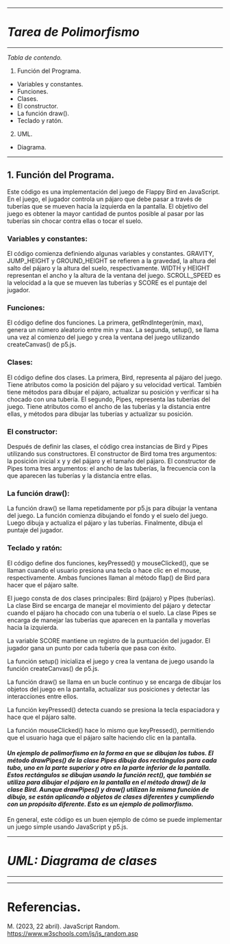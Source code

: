 ***
# *Tarea de Polimorfismo*
***
*Tabla de contendo.*
1. Función del Programa.
* Variables y constantes.
* Funciones.
* Clases.
* El constructor.
* La función draw().
* Teclado y ratón.
2. UML.
* Diagrama.

---


## 1. Función del Programa.
Este código es una implementación del juego de Flappy Bird en JavaScript. En el juego, el jugador controla un pájaro que debe pasar a través de tuberías que se mueven hacia la izquierda en la pantalla. El objetivo del juego es obtener la mayor cantidad de puntos posible al pasar por las tuberías sin chocar contra ellas o tocar el suelo.

### Variables y constantes:
El código comienza definiendo algunas variables y constantes. GRAVITY, JUMP_HEIGHT y GROUND_HEIGHT se refieren a la gravedad, la altura del salto del pájaro y la altura del suelo, respectivamente. WIDTH y HEIGHT representan el ancho y la altura de la ventana del juego. SCROLL_SPEED es la velocidad a la que se mueven las tuberías y SCORE es el puntaje del jugador.

### Funciones:
El código define dos funciones. La primera, getRndInteger(min, max), genera un número aleatorio entre min y max. La segunda, setup(), se llama una vez al comienzo del juego y crea la ventana del juego utilizando createCanvas() de p5.js.

### Clases:
El código define dos clases. La primera, Bird, representa al pájaro del juego. Tiene atributos como la posición del pájaro y su velocidad vertical. También tiene métodos para dibujar el pájaro, actualizar su posición y verificar si ha chocado con una tubería. El segundo, Pipes, representa las tuberías del juego. Tiene atributos como el ancho de las tuberías y la distancia entre ellas, y métodos para dibujar las tuberías y actualizar su posición.

### El constructor:
Después de definir las clases, el código crea instancias de Bird y Pipes utilizando sus constructores. El constructor de Bird toma tres argumentos: la posición inicial x y y del pájaro y el tamaño del pájaro. El constructor de Pipes toma tres argumentos: el ancho de las tuberías, la frecuencia con la que aparecen las tuberías y la distancia entre ellas.

### La función draw():
La función draw() se llama repetidamente por p5.js para dibujar la ventana del juego. La función comienza dibujando el fondo y el suelo del juego. Luego dibuja y actualiza el pájaro y las tuberías. Finalmente, dibuja el puntaje del jugador.

### Teclado y ratón:
El código define dos funciones, keyPressed() y mouseClicked(), que se llaman cuando el usuario presiona una tecla o hace clic en el mouse, respectivamente. Ambas funciones llaman al método flap() de Bird para hacer que el pájaro salte.

El juego consta de dos clases principales: Bird (pájaro) y Pipes (tuberías). La clase Bird se encarga de manejar el movimiento del pájaro y detectar cuando el pájaro ha chocado con una tubería o el suelo. La clase Pipes se encarga de manejar las tuberías que aparecen en la pantalla y moverlas hacia la izquierda.

La variable SCORE mantiene un registro de la puntuación del jugador. El jugador gana un punto por cada tubería que pasa con éxito.

La función setup() inicializa el juego y crea la ventana de juego usando la función createCanvas() de p5.js.

La función draw() se llama en un bucle continuo y se encarga de dibujar los objetos del juego en la pantalla, actualizar sus posiciones y detectar las interacciones entre ellos.

La función keyPressed() detecta cuando se presiona la tecla espaciadora y hace que el pájaro salte.

La función mouseClicked() hace lo mismo que keyPressed(), permitiendo que el usuario haga que el pájaro salte haciendo clic en la pantalla.

#### *Un ejemplo de polimorfismo en la forma en que se dibujan los tubos. El método drawPipes() de la clase Pipes dibuja dos rectángulos para cada tubo, uno en la parte superior y otro en la parte inferior de la pantalla. Estos rectángulos se dibujan usando la función rect(), que también se utiliza para dibujar el pájaro en la pantalla en el método draw() de la clase Bird. Aunque drawPipes() y draw() utilizan la misma función de dibujo, se están aplicando a objetos de clases diferentes y cumpliendo con un propósito diferente. Esto es un ejemplo de polimorfismo.*

En general, este código es un buen ejemplo de cómo se puede implementar un juego simple usando JavaScript y p5.js.

***
# *UML: Diagrama de clases*
***

---
# Referencias.
 M. (2023, 22 abril). JavaScript Random. https://www.w3schools.com/js/js_random.asp
[^2]: M. (2022, 14 marzo). ¿Qué son los paradigmas de programación? Profile Software Services. https://profile.es/blog/que-son-los-paradigmas-de-programacion/

